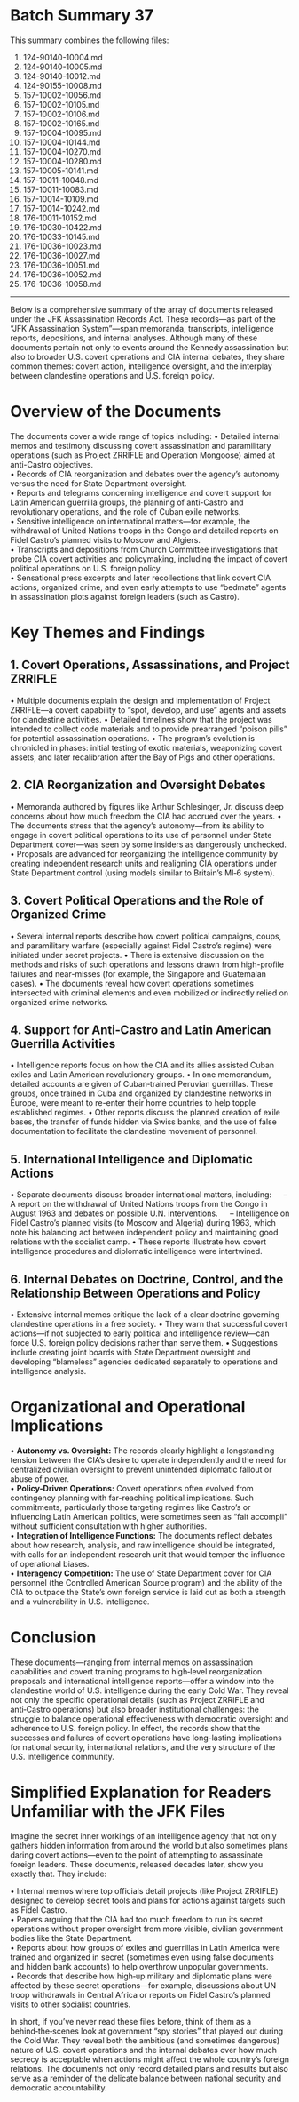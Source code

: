 # Batch Summary 37

This summary combines the following files:

1. 124-90140-10004.md
2. 124-90140-10005.md
3. 124-90140-10012.md
4. 124-90155-10008.md
5. 157-10002-10056.md
6. 157-10002-10105.md
7. 157-10002-10106.md
8. 157-10002-10165.md
9. 157-10004-10095.md
10. 157-10004-10144.md
11. 157-10004-10270.md
12. 157-10004-10280.md
13. 157-10005-10141.md
14. 157-10011-10048.md
15. 157-10011-10083.md
16. 157-10014-10109.md
17. 157-10014-10242.md
18. 176-10011-10152.md
19. 176-10030-10422.md
20. 176-10033-10145.md
21. 176-10036-10023.md
22. 176-10036-10027.md
23. 176-10036-10051.md
24. 176-10036-10052.md
25. 176-10036-10058.md

---

Below is a comprehensive summary of the array of documents released under the JFK Assassination Records Act. These records—as part of the “JFK Assassination System”—span memoranda, transcripts, intelligence reports, depositions, and internal analyses. Although many of these documents pertain not only to events around the Kennedy assassination but also to broader U.S. covert operations and CIA internal debates, they share common themes: covert action, intelligence oversight, and the interplay between clandestine operations and U.S. foreign policy.

# Overview of the Documents

The documents cover a wide range of topics including:
• Detailed internal memos and testimony discussing covert assassination and paramilitary operations (such as Project ZRRIFLE and Operation Mongoose) aimed at anti-Castro objectives.  
• Records of CIA reorganization and debates over the agency’s autonomy versus the need for State Department oversight.  
• Reports and telegrams concerning intelligence and covert support for Latin American guerrilla groups, the planning of anti-Castro and revolutionary operations, and the role of Cuban exile networks.  
• Sensitive intelligence on international matters—for example, the withdrawal of United Nations troops in the Congo and detailed reports on Fidel Castro’s planned visits to Moscow and Algiers.  
• Transcripts and depositions from Church Committee investigations that probe CIA covert activities and policymaking, including the impact of covert political operations on U.S. foreign policy.  
• Sensational press excerpts and later recollections that link covert CIA actions, organized crime, and even early attempts to use “bedmate” agents in assassination plots against foreign leaders (such as Castro).

# Key Themes and Findings

## 1. Covert Operations, Assassinations, and Project ZRRIFLE
• Multiple documents explain the design and implementation of Project ZRRIFLE—a covert capability to “spot, develop, and use” agents and assets for clandestine activities.
• Detailed timelines show that the project was intended to collect code materials and to provide prearranged “poison pills” for potential assassination operations.
• The program’s evolution is chronicled in phases: initial testing of exotic materials, weaponizing covert assets, and later recalibration after the Bay of Pigs and other operations.

## 2. CIA Reorganization and Oversight Debates
• Memoranda authored by figures like Arthur Schlesinger, Jr. discuss deep concerns about how much freedom the CIA had accrued over the years.
• The documents stress that the agency’s autonomy—from its ability to engage in covert political operations to its use of personnel under State Department cover—was seen by some insiders as dangerously unchecked.
• Proposals are advanced for reorganizing the intelligence community by creating independent research units and realigning CIA operations under State Department control (using models similar to Britain’s MI‑6 system).

## 3. Covert Political Operations and the Role of Organized Crime
• Several internal reports describe how covert political campaigns, coups, and paramilitary warfare (especially against Fidel Castro’s regime) were initiated under secret projects.
• There is extensive discussion on the methods and risks of such operations and lessons drawn from high-profile failures and near-misses (for example, the Singapore and Guatemalan cases).
• The documents reveal how covert operations sometimes intersected with criminal elements and even mobilized or indirectly relied on organized crime networks.

## 4. Support for Anti‑Castro and Latin American Guerrilla Activities
• Intelligence reports focus on how the CIA and its allies assisted Cuban exiles and Latin American revolutionary groups.
• In one memorandum, detailed accounts are given of Cuban‑trained Peruvian guerrillas. These groups, once trained in Cuba and organized by clandestine networks in Europe, were meant to re-enter their home countries to help topple established regimes.
• Other reports discuss the planned creation of exile bases, the transfer of funds hidden via Swiss banks, and the use of false documentation to facilitate the clandestine movement of personnel.

## 5. International Intelligence and Diplomatic Actions
• Separate documents discuss broader international matters, including:
  – A report on the withdrawal of United Nations troops from the Congo in August 1963 and debates on possible U.N. interventions.
  – Intelligence on Fidel Castro’s planned visits (to Moscow and Algeria) during 1963, which note his balancing act between independent policy and maintaining good relations with the socialist camp.
• These reports illustrate how covert intelligence procedures and diplomatic intelligence were intertwined.

## 6. Internal Debates on Doctrine, Control, and the Relationship Between Operations and Policy
• Extensive internal memos critique the lack of a clear doctrine governing clandestine operations in a free society.
• They warn that successful covert actions—if not subjected to early political and intelligence review—can force U.S. foreign policy decisions rather than serve them.
• Suggestions include creating joint boards with State Department oversight and developing “blameless” agencies dedicated separately to operations and intelligence analysis.

# Organizational and Operational Implications

• **Autonomy vs. Oversight:** The records clearly highlight a longstanding tension between the CIA’s desire to operate independently and the need for centralized civilian oversight to prevent unintended diplomatic fallout or abuse of power.  
• **Policy-Driven Operations:** Covert operations often evolved from contingency planning with far-reaching political implications. Such commitments, particularly those targeting regimes like Castro’s or influencing Latin American politics, were sometimes seen as “fait accompli” without sufficient consultation with higher authorities.  
• **Integration of Intelligence Functions:** The documents reflect debates about how research, analysis, and raw intelligence should be integrated, with calls for an independent research unit that would temper the influence of operational biases.  
• **Interagency Competition:** The use of State Department cover for CIA personnel (the Controlled American Source program) and the ability of the CIA to outpace the State’s own foreign service is laid out as both a strength and a vulnerability in U.S. intelligence.

# Conclusion

These documents—ranging from internal memos on assassination capabilities and covert training programs to high‑level reorganization proposals and international intelligence reports—offer a window into the clandestine world of U.S. intelligence during the early Cold War. They reveal not only the specific operational details (such as Project ZRRIFLE and anti‑Castro operations) but also broader institutional challenges: the struggle to balance operational effectiveness with democratic oversight and adherence to U.S. foreign policy. In effect, the records show that the successes and failures of covert operations have long-lasting implications for national security, international relations, and the very structure of the U.S. intelligence community.

# Simplified Explanation for Readers Unfamiliar with the JFK Files

Imagine the secret inner workings of an intelligence agency that not only gathers hidden information from around the world but also sometimes plans daring covert actions—even to the point of attempting to assassinate foreign leaders. These documents, released decades later, show you exactly that. They include:

• Internal memos where top officials detail projects (like Project ZRRIFLE) designed to develop secret tools and plans for actions against targets such as Fidel Castro.  
• Papers arguing that the CIA had too much freedom to run its secret operations without proper oversight from more visible, civilian government bodies like the State Department.  
• Reports about how groups of exiles and guerrillas in Latin America were trained and organized in secret (sometimes even using false documents and hidden bank accounts) to help overthrow unpopular governments.  
• Records that describe how high‑up military and diplomatic plans were affected by these secret operations—for example, discussions about UN troop withdrawals in Central Africa or reports on Fidel Castro’s planned visits to other socialist countries.

In short, if you’ve never read these files before, think of them as a behind‑the‑scenes look at government “spy stories” that played out during the Cold War. They reveal both the ambitious (and sometimes dangerous) nature of U.S. covert operations and the internal debates over how much secrecy is acceptable when actions might affect the whole country’s foreign relations. The documents not only record detailed plans and results but also serve as a reminder of the delicate balance between national security and democratic accountability.
